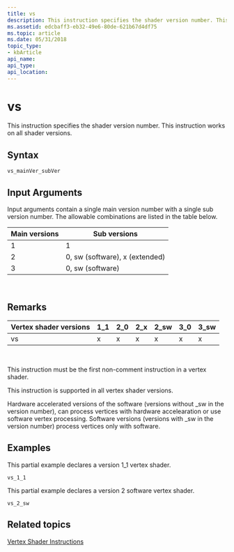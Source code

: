 ```yaml
---
title: vs
description: This instruction specifies the shader version number. This instruction works on all shader versions.
ms.assetid: edcbaff3-eb32-49e6-80de-621b67d4df75
ms.topic: article
ms.date: 05/31/2018
topic_type: 
- kbArticle
api_name: 
api_type: 
api_location: 
---
```


# vs

This instruction specifies the shader version number. This instruction works on all shader versions.

## Syntax


```
vs_mainVer_subVer
```



## Input Arguments

Input arguments contain a single main version number with a single sub version number. The allowable combinations are listed in the table below.



| Main versions | Sub versions                   |
|---------------|--------------------------------|
| 1             | 1                              |
| 2             | 0, sw (software), x (extended) |
| 3             | 0, sw (software)               |



 

## Remarks



| Vertex shader versions | 1\_1 | 2\_0 | 2\_x | 2\_sw | 3\_0 | 3\_sw |
|------------------------|------|------|------|-------|------|-------|
| vs                     | x    | x    | x    | x     | x    | x     |



 

This instruction must be the first non-comment instruction in a vertex shader.

This instruction is supported in all vertex shader versions.

Hardware accelerated versions of the software (versions without \_sw in the version number), can process vertices with hardware accelearation or use software vertex processing. Software versions (versions with \_sw in the version number) process vertices only with software.

## Examples

This partial example declares a version 1\_1 vertex shader.


```
vs_1_1
```



This partial example declares a version 2 software vertex shader.


```
vs_2_sw
```



## Related topics

<dl> <dt>

[Vertex Shader Instructions](dx9-graphics-reference-asm-vs-instructions.md)
</dt> </dl>

 

 




